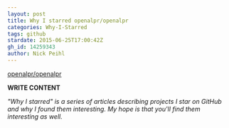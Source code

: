```yaml
---
layout: post
title: Why I starred openalpr/openalpr
categories: Why-I-Starred
tags: github
stardate: 2015-06-25T17:00:42Z
gh_id: 14259343
author: Nick Peihl
---
```


[openalpr/openalpr](star.repo.html_url)

**WRITE CONTENT**

*"Why I starred" is a series of articles describing projects I star on GitHub and why I found them interesting. My hope is that you'll find them interesting as well.*

